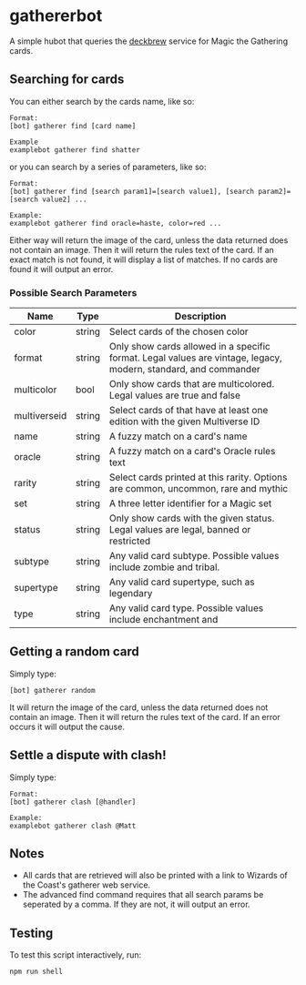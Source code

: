 # gathererbot

A simple hubot that queries the [deckbrew](https://deckbrew.com/api/) service for Magic the Gathering cards.

## Searching for cards

You can either search by the cards name, like so:

```
Format:
[bot] gatherer find [card name]

Example
examplebot gatherer find shatter
```

or you can search by a series of parameters, like so:

```
Format:
[bot] gatherer find [search param1]=[search value1], [search param2]=[search value2] ...

Example:
examplebot gatherer find oracle=haste, color=red ...

```

Either way will return the image of the card, unless the data returned does not contain an image. Then it will return the rules text of the card. If an exact match is not found, it will display a list of matches. If no cards are found it will output an error.

### Possible Search Parameters

Name |	Type |	Description
---- | ----- | ------------
color      |string| Select cards of the chosen color
format       |string| Only show cards allowed in a specific format. Legal values are vintage, legacy, modern, standard, and commander
multicolor   |bool| Only show cards that are multicolored. Legal values are true and false
multiverseid |string| Select cards of that have at least one edition with the given Multiverse ID
name       |string| A fuzzy match on a card's name
oracle       |string| A fuzzy match on a card's Oracle rules text
rarity       |string| Select cards printed at this rarity. Options are common, uncommon, rare and mythic
set          |string| A three letter identifier for a Magic set
status       |string| Only show cards with the given status. Legal values are legal, banned or restricted
subtype      |string| Any valid card subtype. Possible values include zombie and tribal.
supertype  |string| Any valid card supertype, such as legendary
type	     |string|	Any valid card type. Possible values include enchantment and

## Getting a random card

Simply type:

```
[bot] gatherer random
```

It will return the image of the card, unless the data returned does not contain an image. Then it will return the rules text of the card. If an error occurs it will output the cause.

## Settle a dispute with clash!

Simply type:

```
Format:
[bot] gatherer clash [@handler]

Example:
examplebot gatherer clash @Matt
```

## Notes

* All cards that are retrieved will also be printed with a link to Wizards of the Coast's gatherer web service.
* The advanced find command requires that all search params be seperated by a comma. If they are not, it will output an error.

## Testing

To test this script interactively, run:

```
npm run shell
```
